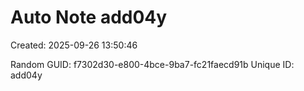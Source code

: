 ﻿# Auto Note add04y
Created: 2025-09-26 13:50:46

Random GUID: f7302d30-e800-4bce-9ba7-fc21faecd91b
Unique ID: add04y
